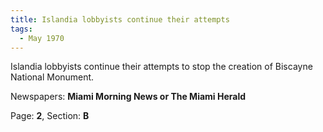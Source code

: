 ```yaml
---  
title: Islandia lobbyists continue their attempts  
tags:  
  - May 1970  
---  
```

  
Islandia lobbyists continue their attempts to stop the creation of Biscayne National Monument.  
  
Newspapers: **Miami Morning News or The Miami Herald**  
  
Page: **2**, Section: **B** 
